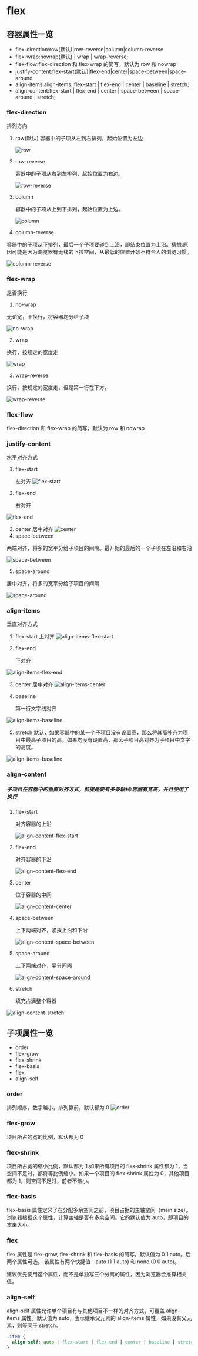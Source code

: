 # flex

## 容器属性一览

- flex-direction:row(默认)|row-reverse|column|column-reverse
- flex-wrap:nowrap(默认) | wrap | wrap-reverse;
- flex-flow:flex-direction 和 flex-wrap 的简写，默认为 row 和 nowrap
- justify-content:flex-start(默认)|flex-end|center|space-between|space-around
- align-items:align-items: flex-start | flex-end | center | baseline | stretch;
- align-content:flex-start | flex-end | center | space-between | space-around | stretch;

### flex-direction

排列方向

1. row(默认)
   容器中的子项从左到右排列，起始位置为左边

   ![row](./img/flex-direction-row.png)

2. row-reverse

   容器中的子项从右到左排列，起始位置为右边。

   ![row-reverse](./img/flex-direction-row-reverse.png)

3. column

   容器中的子项从上到下排列，起始位置为上边。

   ![column](./img/flex-direction-column.png)

4. column-reverse

容器中的子项从下排列，最后一个子项要碰到上沿，即结束位置为上沿。猜想:原因可能是因为浏览器有无线的下拉空间，从最低的位置开始不符合人的浏览习惯。

![column-reverse](./img/flex-direction-column-reverse.png)

### flex-wrap

是否换行

1. no-wrap

无论宽，不换行，将容器均分给子项

![no-wrap](./img/flex-wrap-no-wrap.png)

2. wrap

换行，按规定的宽度走

![wrap](./img/flex-wrap.png)

3. wrap-reverse

换行，按规定的宽度走，但是第一行在下方。

![wrap-reverse](./img/flex-wrap-reverse.png)

### flex-flow

flex-direction 和 flex-wrap 的简写，默认为 row 和 nowrap

### justify-content

水平对齐方式

1. flex-start

   左对齐
   ![flex-start](./img/flex-start.png)

2. flex-end

   右对齐

![flex-end](./img/flex-end.png)

3. center
   居中对齐
   ![center](./img/flex-center.png)
4. space-between

两端对齐，将多的宽平分给子项目的间隔。最开始的最后的一个子项在左沿和右沿

![space-between](./img/space-between.png)

5. space-around

居中对齐，将多的宽平分给子项目的间隔

![space-around](./img/space-around.png)

### align-items

垂直对齐方式

1. flex-start
   上对齐
   ![align-items-flex-start](./img/align-items-flex-start.png)

2. flex-end

   下对齐

![align-items-flex-end](./img/align-items-flex-end.png)

3. center
   居中对齐
   ![align-items-center](./img/align-items-center.png)

4. baseline

   第一行文字线对齐

![align-items-baseline](./img/align-items-baseline.png)

5. stretch
   默认，如果容器中的某一个子项目没有设置高，那么将其高补齐为项目中最高子项目的高。如果均没有设置高，那么子项目高对齐为子项目中文字的高度。

![align-items-baseline](./img/align-items-stretch.png)

### align-content

##### 子项目在容器中的垂直对齐方式，前提是要有多条轴线:容器有宽高，并且使用了换行

1. flex-start

   对齐容器的上沿

   ![align-content-flex-start](./img/align-content-flex-start.png)

2. flex-end

   对齐容器的下沿

   ![align-content-flex-end](./img/align-content-flex-end.png)

3. center

   位于容器的中间

   ![align-content-center](./img/align-content-center.png)

4. space-between

   上下两端对齐，紧挨上沿和下沿

   ![align-content-space-between](./img/align-content-space-between.png)

5. space-around

   上下两端对齐，平分间隔

   ![align-content-space-around](./img/align-content-space-around.png)

6. stretch

   填充占满整个容器

![align-content-stretch](./img/align-content-stretch.png)

## 子项属性一览

- order
- flex-grow
- flex-shrink
- flex-basis
- flex
- align-self

### order

排列顺序，数字越小，排列靠前，默认都为 0
![order](./img/order.png)

### flex-grow

项目所占的宽的比例，默认都为 0

### flex-shrink

项目所占宽的缩小比例，默认都为 1.如果所有项目的 flex-shrink 属性都为 1，当空间不足时，都将等比例缩小。如果一个项目的 flex-shrink 属性为 0，其他项目都为 1，则空间不足时，前者不缩小。

### flex-basis

flex-basis 属性定义了在分配多余空间之前，项目占据的主轴空间（main size）。浏览器根据这个属性，计算主轴是否有多余空间。它的默认值为 auto，即项目的本来大小。

### flex

flex 属性是 flex-grow, flex-shrink 和 flex-basis 的简写，默认值为 0 1 auto。后两个属性可选。
该属性有两个快捷值：auto (1 1 auto) 和 none (0 0 auto)。

建议优先使用这个属性，而不是单独写三个分离的属性，因为浏览器会推算相关值。

### align-self

align-self 属性允许单个项目有与其他项目不一样的对齐方式，可覆盖 align-items 属性。默认值为 auto，表示继承父元素的 align-items 属性，如果没有父元素，则等同于 stretch。

```css
.item {
  align-self: auto | flex-start | flex-end | center | baseline | stretch;
}
```
